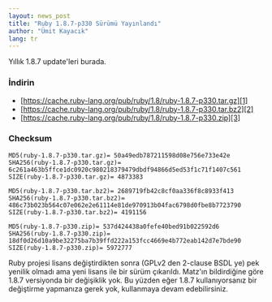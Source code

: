 ```yaml
---
layout: news_post
title: "Ruby 1.8.7-p330 Sürümü Yayınlandı"
author: "Ümit Kayacık"
lang: tr
---
```


Yıllık 1.8.7 update\'leri burada.

### İndirin

* [https://cache.ruby-lang.org/pub/ruby/1.8/ruby-1.8.7-p330.tar.gz][1]
* [https://cache.ruby-lang.org/pub/ruby/1.8/ruby-1.8.7-p330.tar.bz2][2]
* [https://cache.ruby-lang.org/pub/ruby/1.8/ruby-1.8.7-p330.zip][3]

### Checksum

    MD5(ruby-1.8.7-p330.tar.gz)= 50a49edb787211598d08e756e733e42e
    SHA256(ruby-1.8.7-p330.tar.gz)= 6c261a463b5ffce1dc0920c980218379479dbdf94866d5ed53f1c71f1407c561
    SIZE(ruby-1.8.7-p330.tar.gz)= 4873383

    MD5(ruby-1.8.7-p330.tar.bz2)= 2689719fb42c8cf0aa336f8c8933f413
    SHA256(ruby-1.8.7-p330.tar.bz2)= 486c73b023b564c07e062e2e61114e81de970913b04fac6798d0fbe8b7723790
    SIZE(ruby-1.8.7-p330.tar.bz2)= 4191156

    MD5(ruby-1.8.7-p330.zip)= 537d424438a0fefe40bed91b022592d6
    SHA256(ruby-1.8.7-p330.zip)= 18df0d26d10a9be32275ba7b39ffd222a153fcc4669e4b772eab142d7e7bde90
    SIZE(ruby-1.8.7-p330.zip)= 5972777

Ruby projesi lisans değiştirdikten sonra (GPLv2 den 2-clause BSDL ye)
pek yenilik olmadı ama yeni lisans ile bir sürüm çıkarıldı. Matz\'ın
bildirdiğine göre 1.8.7 versiyonda bir değişiklik yok. Bu yüzden eğer
1.8.7 kullanıyorsanız bir değiştirme yapmanıza gerek yok, kullanmaya
devam edebilirsiniz.



[1]: https://cache.ruby-lang.org/pub/ruby/1.8/ruby-1.8.7-p330.tar.gz
[2]: https://cache.ruby-lang.org/pub/ruby/1.8/ruby-1.8.7-p330.tar.bz2
[3]: https://cache.ruby-lang.org/pub/ruby/1.8/ruby-1.8.7-p330.zip
